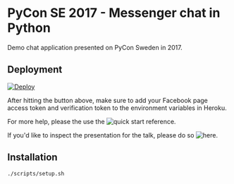 # PyCon SE 2017 - Messenger chat in Python

Demo chat application presented on PyCon Sweden in 2017.

## Deployment
[![Deploy](https://www.herokucdn.com/deploy/button.svg)](https://heroku.com/deploy?template=https://github.com/akoskaaa/pycon-se-2017/tree/master)

After hitting the button above, make sure to add your Facebook page access token and verification token to the environment variables in Heroku.

For more help, please the use the ![quick start reference](https://developers.facebook.com/docs/messenger-platform/guides/quick-start/).

If you'd like to inspect the presentation for the talk, please do so ![here](https://prezi.com/view/ZoFgAjE1x8yfKIjGpLK0/).

## Installation
```sh
./scripts/setup.sh
```

